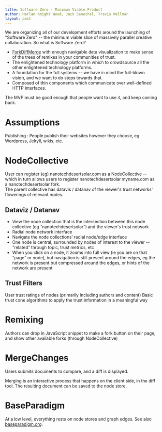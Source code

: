 ```yaml
---
title: Software Zero - Minimum Viable Product
author: Harlan Knight Wood, Jack Senechal, Travis Wellman
layout: post
---
```


We are organizing all of our development efforts around the launching of "Software Zero" -- the minimum viable slice of massively parallel creative collaboration.  So what is Software Zero?

 * [ForkDiffMerge][] with enough navigable data visualization to make sense of the trees of remixes in your communities of trust.
 * The enlightened technology platform in which to crowdsource all the other enlightened technology platforms.
 * A foundation for the full systems -- we have in mind the full-blown vision, and we want to do steps towards that.
 * Composed of thin components which communicate over well-defined HTTP interfaces.

The MVP must be good enough that people want to use it, and keep coming back. 

Assumptions
===========
Publishing
  : People publish their websites however they choose, eg Wordpress, Jekyll, wikis, etc.

NodeCollective
==============
User can register (eg) nanotechdesertsolar.com as a NodeCollective -- 
which in turn allows users to register nanotechdesertsolar.myname.com as a nanotechdesertsolar fork.  
The parent collective has datavis / datanav of the viewer's trust networks' flowerings of relevant nodes.

Dataviz / Datanav
-----------------

 * View the node collection that is the intersection between this node collective (eg “nanotechdesertsolar”) and the viewer's trust network
 * Radial node network interface
 * Navigate the node collections' radial node/edge interface
 * One node is central, surrounded by nodes of interest to the viewer -- "related" through topic, trust metrics, etc
 * When you click on a node, it zooms into full view (ie you are on that "page" or node), but navigation is still present around the edges, eg the network is present but compressed around the edges, or hints of the network are present

Trust Filters
-------------
User trust ratings of nodes (primarily including authors and content)
Basic trust cone algorithms to apply the trust information in a meaningful way

Remixing
========
Authors can drop in JavaScript snippet to make a fork button on their page, and show other available forks (through NodeCollective)

MergeChanges
============
Users submits documents to compare, and a diff is displayed.

Merging is an interactive process that happens on the client side, in the diff tool. The resulting document can be saved to the node store.

BaseParadigm
============
At a low level, everything rests on node stores and graph edges.  See also [baseparadigm.org][].



[ForkDiffMerge]: /ForkDiffMerge
[baseparadigm.org]: http://baseparadigm.org/
